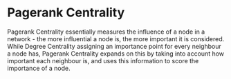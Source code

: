 # Pagerank Centrality

Pagerank Centrality essentially measures the influence of a node in a
network - the more influential a node is, the more important it is
considered. While Degree Centrality assigning an importance point for
every neighbour a node has, Pagerank Centrality expands on this by
taking into account how important each neighbour is, and uses this
information to score the importance of a node.
